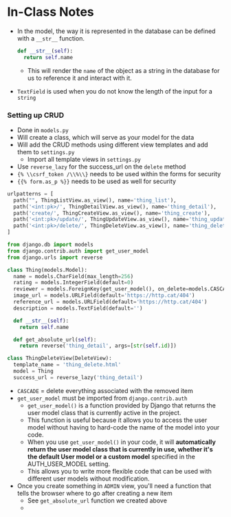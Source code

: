 # In-Class Notes

* In the model, the way it is represented in the database can be defined with a `__str__` function.
  
  ```py
  def __str__(self):
    return self.name
  ```

  * This will render the `name` of the object as a string in the database for us to reference it and interact with it.
* `TextField` is used when you do not know the length of the input for a `string`

### Setting up CRUD

* Done in `models.py`
* Will create a class, which will serve as your model for the data
* Will add the CRUD methods using different view templates and add them to `settings.py`
  * Import all template views in `settings.py`
* Use `reverse_lazy` for the success_url on the `delete` method
* `{% \\csrf_token /\\%\\}` needs to be used within the forms for security
* `{{% form.as_p %}}` needs to be used as well for security

```py
urlpatterns = [
  path("", ThingListView.as_view(), name='thing_list'),
  path('<int:pk>/', ThingDetailView.as_view(), name='thing_detail'),
  path('create/', ThingCreateView.as_view(), name='thing_create'),
  path('<int:pk>/update/', ThingUpdateView.as_view(), name='thing_update'),
  path('<int:pk>/delete/', ThingDeleteView.as_view(), name='thing_delete'),
]
```

```py
from django.db import models
from django.contrib.auth import get_user_model
from django.urls import reverse

class Thing(models.Model):
  name = models.CharField(max_length=256)
  rating = models.IntegerField(default=0)
  reviewer = models.ForeignKey(get_user_model(), on_delete=models.CASCADE)
  image_url = models.URLField(default='https://http.cat/404')
  reference_url = models.URLField(default='https://http.cat/404')
  description = models.TextField(default='')

  def __str__(self):
    return self.name

  def get_absolute_url(self):
    return reverse('thing_detail', args=[str(self.id)])
```

```py
class ThingDeleteView(DeleteView):
  template_name = 'thing_delete.html'
  model = Thing
  success_url = reverse_lazy('thing_detail')
```

* `CASCADE` = delete everything associated with the removed item
* `get_user_model` must be imported from `django.contrib.auth`
  * `get_user_model()` is a function provided by Django that returns the user model class that is currently active in the project.
  * This function is useful because it allows you to access the user model without having to hard-code the name of the model into your code.
  * When you use `get_user_model()` in your code, it will **automatically return the user model class that is currently in use, whether it's the default User model or a custom model** specified in the AUTH_USER_MODEL setting.
  * This allows you to write more flexible code that can be used with different user models without modification.
* Once you create something in `ADMIN` view, you'll need a function that tells the browser where to go after creating a new item
  * See `get_absolute_url` function we created above
  * 
